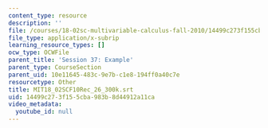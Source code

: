 ```yaml
---
content_type: resource
description: ''
file: /courses/18-02sc-multivariable-calculus-fall-2010/14499c273f155cba983b8d44912a11ca_MIT18_02SCF10Rec_26_300k.vtt
file_type: application/x-subrip
learning_resource_types: []
ocw_type: OCWFile
parent_title: 'Session 37: Example'
parent_type: CourseSection
parent_uid: 10e11645-483c-9e7b-c1e8-194ff0a40c7e
resourcetype: Other
title: MIT18_02SCF10Rec_26_300k.srt
uid: 14499c27-3f15-5cba-983b-8d44912a11ca
video_metadata:
  youtube_id: null
---
```

